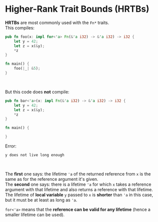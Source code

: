 # Higher-Rank Trait Bounds (HRTBs)
**HRTBs** are most commonly used with the `Fn*` traits.<br>
This compiles:
```rust
pub fn foo(x: impl for<'a> Fn(&'a i32) -> &'a i32) -> i32 {
    let y = 42;
    let z = x(&y);
    *z
}

fn main() {
    foo(|_| &5);
}
```

<br>

But this code does **not** compile:
```rust
pub fn bar<'a>(x: impl Fn(&'a i32) -> &'a i32) -> i32 {
    let y = 42;
    let z = x(&y);
    *z
}

fn main() {

}
```
Error:
```bash
y does not live long enough
```

<br>

The **first** one says: the lifetime `'a` of the returned reference from `x` is the same as for the reference argument it's given.<br>
The **second** one says: there is a lifetime `'a` for which `x` takes a reference argument with that lifetime and also returns a reference with that lifetime.<br>
The lifetime of **local variable** `y` passed to `x` is **shorter** than `'a` in this case, but it must be at least as long as `'a`.<br>

`for<'a>` means that the **reference can be valid for any lifetime** (hence a smaller lifetime can be used).<br>